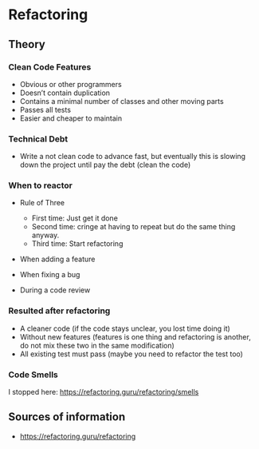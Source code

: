 # Refactoring

## Theory

### Clean Code Features

- Obvious or other programmers
- Doesn’t contain duplication
- Contains a minimal number of classes and other moving parts
- Passes all tests
- Easier and cheaper to maintain

### Technical Debt

- Write a not clean code to advance fast, but eventually this is slowing down the project until pay the debt (clean the code)

### When to reactor

- Rule of Three

  - First time: Just get it done
  - Second time: cringe at having to repeat but do the same thing anyway.
  - Third time: Start refactoring

- When adding a feature
- When fixing a bug
- During a code review

### Resulted after refactoring

- A cleaner code (if the code stays unclear, you lost time doing it)
- Without new features (features is one thing and refactoring is another, do not mix these two in the same modification)
- All existing test must pass (maybe you need to refactor the test too)

### Code Smells

I stopped here: https://refactoring.guru/refactoring/smells

## Sources of information

- <https://refactoring.guru/refactoring>
